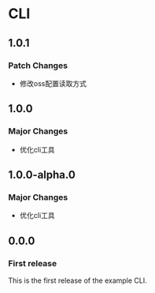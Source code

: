 # CLI

## 1.0.1

### Patch Changes

- 修改oss配置读取方式

## 1.0.0

### Major Changes

- 优化cli工具

## 1.0.0-alpha.0

### Major Changes

- 优化cli工具

## 0.0.0

### First release

This is the first release of the example CLI.
